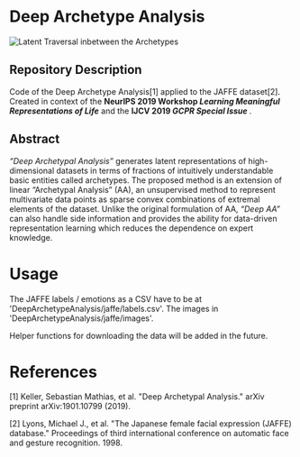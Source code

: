 # Deep Archetype Analysis
![Latent Traversal inbetween the Archetypes](https://github.com/bmda-unibas/DeepArchetypeAnalysis/blob/master/animation.gif "Traversal inbetween the Archetypes")

## Repository Description
Code of the Deep Archetype Analysis[1] applied to the JAFFE dataset[2].
Created in context of the <b>NeurIPS 2019 Workshop <i>Learning Meaningful Representations of Life</i></b> and the <b>IJCV 2019 <i>GCPR Special Issue</i> </b>. 

## Abstract
<i>“Deep Archetypal Analysis”</i> generates latent representations of high-dimensional datasets in
terms of fractions of intuitively understandable basic entities called archetypes. 
The proposed method is an extension of linear “Archetypal Analysis” (AA), an unsupervised method to represent
multivariate data points as sparse convex combinations of extremal elements of the dataset. 
Unlike the original formulation of AA, <i>“Deep AA”</i> can also handle side information and provides the ability for data-driven representation learning which reduces the dependence on expert knowledge.

# Usage

The JAFFE labels / emotions as a CSV have to be at 'DeepArchetypeAnalysis/jaffe/labels.csv'.
The images in 'DeepArchetypeAnalysis/jaffe/images'.

Helper functions for downloading the data will be added in the future.


# References
[1] Keller, Sebastian Mathias, et al. "Deep Archetypal Analysis." arXiv preprint arXiv:1901.10799 (2019).

[2] Lyons, Michael J., et al. "The Japanese female facial expression (JAFFE) database." Proceedings of third international conference on automatic face and gesture recognition. 1998.
